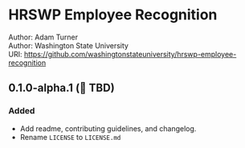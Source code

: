 # HRSWP Employee Recognition

Author: Adam Turner  
Author: Washington State University  
URI: <https://github.com/washingtonstateuniversity/hrswp-employee-recognition>

<!--
Changelog formatting (http://semver.org/):

## Major.MinorAddorDeprec.Bugfix YYYY-MM-DD

### Added (for new features.)
### Changed (for changes in existing functionality.)
### Deprecated (for soon-to-be removed features.)
### Removed (for now removed features.)
### Fixed (for any bug fixes.)
### Security (in case of vulnerabilities.)
-->

## 0.1.0-alpha.1 (:construction: TBD)

### Added

- Add readme, contributing guidelines, and changelog.
- Rename `LICENSE` to `LICENSE.md`
